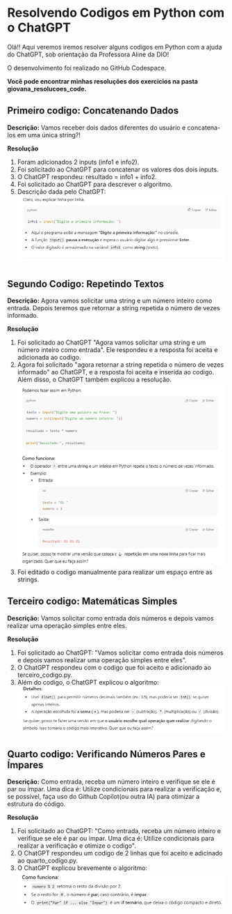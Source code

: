 # Resolvendo Codigos em Python com o ChatGPT

Olá!! Aqui veremos iremos resolver alguns codigos em Python com a ajuda do ChatGPT, sob orientação da Professora Aline da DIO!

O desenvolvimento foi realizado no GitHub Codespace.

**Você pode encontrar minhas resoluções dos exercicios na pasta giovana_resolucoes_code.**

## Primeiro codigo: Concatenando Dados

**Descrição:** Vamos receber dois dados diferentes do usuário e concatena-los em uma única string?!

**Resolução**
1. Foram adicionados 2 inputs (info1 e info2).
2. Foi solicitado ao ChatGPT para concatenar os valores dos dois inputs.
3. O ChatGPT respondeu: resultado = info1 + info2.
4. Foi solicitado ao ChatGPT para descrever o algoritmo.
5. Descrição dada pelo ChatGPT:
![alt text](image.png)

## Segundo Codigo: Repetindo Textos

**Descrição:** Agora vamos solicitar uma string e um número inteiro como entrada. Depois teremos que retornar a string repetida o número de vezes informado.

**Resolução**
1. Foi solicitado ao ChatGPT "Agora vamos solicitar uma string e um número inteiro como entrada". Ele respondeu e a resposta foi aceita e adicionada ao codigo.
2. Agora foi solicitado "agora retornar a string repetida o número de vezes informado" ao ChatGPT, e a resposta foi aceita e inserida ao codigo. Além disso, o ChatGPT também explicou a resolução.
![alt text](image-1.png)
3. Foi editado o codigo manualmente para realizar um espaço entre as strings.

## Terceiro codigo: Matemáticas Simples

**Descrição:** Vamos solicitar como entrada dois números e depois vamos realizar uma operação simples entre eles.

**Resolução**
1. Foi solicitado ao ChatGPT: "Vamos solicitar como entrada dois números e depois vamos realizar uma operação simples entre eles".
2. O ChatGPT respondeu com o codigo que foi aceito e adicionado ao terceiro_codigo.py.
3. Além do codigo, o ChatGPT explicou o algoritmo:
![alt text](image-2.png)

## Quarto codigo: Verificando Números Pares e Ímpares

**Descrição:** Como entrada, receba um número inteiro e verifique se ele é par ou ímpar. Uma dica é: Utilize condicionais para realizar a verificação e, se possível, faça uso do Github Copilot(ou outra IA) para otimizar a estrutura do código.

**Resolução**
1. Foi solicitado ao ChatGPT: "Como entrada, receba um número inteiro e verifique se ele é par ou ímpar. Uma dica é: Utilize condicionais para realizar a verificação e otimize o codigo".
2. O ChatGPT respondeu um codigo de 2 linhas que foi aceito e adicinado ao quarto_codigo.py.
3. O ChatGPT explicou brevemente o algoritmo:
![alt text](image-3.png)